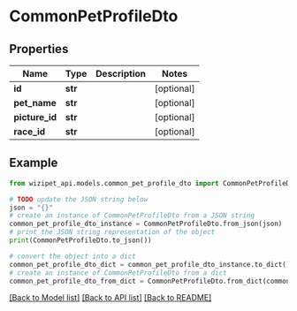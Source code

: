 # CommonPetProfileDto


## Properties

Name | Type | Description | Notes
------------ | ------------- | ------------- | -------------
**id** | **str** |  | [optional] 
**pet_name** | **str** |  | [optional] 
**picture_id** | **str** |  | [optional] 
**race_id** | **str** |  | [optional] 

## Example

```python
from wizipet_api.models.common_pet_profile_dto import CommonPetProfileDto

# TODO update the JSON string below
json = "{}"
# create an instance of CommonPetProfileDto from a JSON string
common_pet_profile_dto_instance = CommonPetProfileDto.from_json(json)
# print the JSON string representation of the object
print(CommonPetProfileDto.to_json())

# convert the object into a dict
common_pet_profile_dto_dict = common_pet_profile_dto_instance.to_dict()
# create an instance of CommonPetProfileDto from a dict
common_pet_profile_dto_from_dict = CommonPetProfileDto.from_dict(common_pet_profile_dto_dict)
```
[[Back to Model list]](../README.md#documentation-for-models) [[Back to API list]](../README.md#documentation-for-api-endpoints) [[Back to README]](../README.md)



